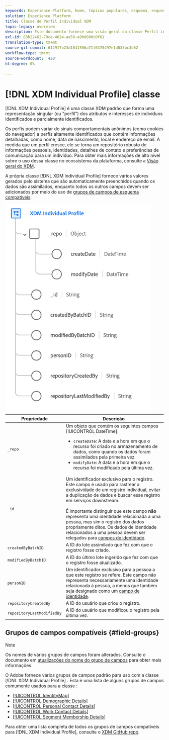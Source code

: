 ```yaml
---
keywords: Experience Platform, home, tópicos populares, esquema, esquema, XDM, perfil individual, campos, esquemas, esquemas, Esquemas, identityMap, mapa de identidade, mapa de identidade, design de esquema, mapa, mapa, mapa, esquema de união, união
solution: Experience Platform
title: Classe de Perfil Individual XDM
topic-legacy: overview
description: Este documento fornece uma visão geral da classe Perfil individual XDM.
exl-id: 83b22462-79ce-4024-aa50-a9bd800c0f81
translation-type: tm+mt
source-git-commit: 612917b23d1841556a71f6378497e1d033bc3b62
workflow-type: tm+mt
source-wordcount: '420'
ht-degree: 0%

---
```


# [!DNL XDM Individual Profile] classe

[!DNL XDM Individual Profile] é uma classe XDM padrão que forma uma representação singular (ou &quot;perfil&quot;) dos atributos e interesses de indivíduos identificados e parcialmente identificados.

Os perfis podem variar de sinais comportamentais anônimos (como cookies do navegador) a perfis altamente identificados que contêm informações detalhadas, como nome, data de nascimento, local e endereço de email. À medida que um perfil cresce, ele se torna um repositório robusto de informações pessoais, identidades, detalhes de contato e preferências de comunicação para um indivíduo. Para obter mais informações de alto nível sobre o uso dessa classe no ecossistema da plataforma, consulte a [Visão geral do XDM](../home.md#data-behaviors).

A própria classe [!DNL XDM Individual Profile] fornece vários valores gerados pelo sistema que são automaticamente preenchidos quando os dados são assimilados, enquanto todos os outros campos devem ser adicionados por meio do uso de [grupos de campos de esquema compatíveis](#field-groups):

![](../images/classes/individual-profile.png)

| Propriedade | Descrição |
| --- | --- |
| `_repo` | Um objeto que contém os seguintes campos [!UICONTROL DateTime]: <ul><li>`createDate`: A data e a hora em que o recurso foi criado no armazenamento de dados, como quando os dados foram assimilados pela primeira vez.</li><li>`modifyDate`: A data e a hora em que o recurso foi modificado pela última vez.</li></ul> |
| `_id` | Um identificador exclusivo para o registro. Este campo é usado para rastrear a exclusividade de um registro individual, evitar a duplicação de dados e buscar esse registro em serviços downstream.<br><br>É importante distinguir que este campo  **não** representa uma identidade relacionada a uma pessoa, mas sim o registro dos dados propriamente ditos. Os dados de identidade relacionados a uma pessoa devem ser relegados para [campos de identidade](../schema/composition.md#identity). |
| `createdByBatchID` | A ID do lote assimilado que fez com que o registro fosse criado. |
| `modifiedByBatchID` | A ID do último lote ingerido que fez com que o registro fosse atualizado. |
| `personID` | Um identificador exclusivo para a pessoa a que este registro se refere. Este campo não representa necessariamente uma identidade relacionada à pessoa, a menos que também seja designado como um [campo de identidade](../schema/composition.md#identity). |
| `repositoryCreatedBy` | A ID do usuário que criou o registro. |
| `repositoryLastModifiedBy` | A ID do usuário que modificou o registro pela última vez. |

## Grupos de campos compatíveis {#field-groups}

>[!NOTE]
>
>Os nomes de vários grupos de campos foram alterados. Consulte o documento em [atualizações do nome do grupo de campos](../field-groups/name-updates.md) para obter mais informações.

O Adobe fornece vários grupos de campos padrão para uso com a classe [!DNL XDM Individual Profile] . Esta é uma lista de alguns grupos de campos comumente usados para a classe :

* [[!UICONTROL IdentityMap]](../field-groups/profile/identitymap.md)
* [[!UICONTROL Demographic Details]](../field-groups/profile/demographic-details.md)
* [[!UICONTROL Personal Contact Details]](../field-groups/profile/personal-contact-details.md)
* [[!UICONTROL Work Contact Details]](../field-groups/profile/work-contact-details.md)
* [[!UICONTROL Segment Membership Details]](../field-groups/profile/segmentation.md)

Para obter uma lista completa de todos os grupos de campos compatíveis para [!DNL XDM Individual Profile], consulte o [XDM GitHub repo](https://github.com/adobe/xdm/tree/master/components/mixins/profile).
